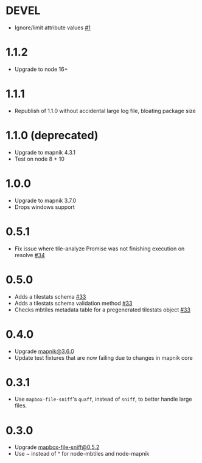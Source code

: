 # DEVEL

- Ignore/limit attribute values [#1](https://github.com/maptiler/mapbox-geostats/pull/1)

# 1.1.2

- Upgrade to node 16+


# 1.1.1

- Republish of 1.1.0 without accidental large log file, bloating package size

# 1.1.0 (deprecated)

- Upgrade to mapnik 4.3.1
- Test on node 8 + 10

# 1.0.0

- Upgrade to mapnik 3.7.0
- Drops windows support

# 0.5.1

- Fix issue where tile-analyze Promise was not finishing execution on resolve [#34](https://github.com/mapbox/mapbox-geostats/issues/34)

# 0.5.0

- Adds a tilestats schema [#33](https://github.com/mapbox/mapbox-geostats/pull/33)
- Adds a tilestats schema validation method [#33](https://github.com/mapbox/mapbox-geostats/pull/33)
- Checks mbtiles metadata table for a pregenerated tilestats object [#33](https://github.com/mapbox/mapbox-geostats/pull/33)

# 0.4.0

- Upgrade mapnik@3.6.0
- Update test fixtures that are now failing due to changes in mapnik core

# 0.3.1

- Use `mapbox-file-sniff`'s `quaff`, instead of `sniff`, to better handle large files.

# 0.3.0

- Upgrade mapbox-file-sniff@0.5.2
- Use ~ instead of ^ for node-mbtiles and node-mapnik
